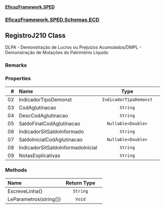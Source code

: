 #### [EficazFramework.SPED](EficazFrameworkSPED.md 'EficazFramework SPED')
### [EficazFramework.SPED.Schemas.ECD](EficazFramework.SPED.Schemas.ECD.md 'EficazFramework.SPED.Schemas.ECD')

## RegistroJ210 Class

DLPA - Demonstração de Lucros ou Prejuízos Acumulados/DMPL - Demonstração de Mutações do Patrimônio Líquido

### Remarks
### Properties

| # | Name | Type | |
| ---: | :--- | :---: | :--- |
| 02 | IndicadorTipoDemonst | `IndicadorTipoDemonst` |  |
| 03 | CodAglutinacao | `String` |  |
| 04 | DescCodAglutinacao | `String` |  |
| 05 | SaldoFinalCodAglutinacao | `Nullable<Double>` |  |
| 06 | IndicadorSitSaldoInformado | `String` |  |
| 07 | SaldoInicialCodAglutinacao | `Nullable<Double>` |  |
| 08 | IndicadorSitSaldoInformadoInicial | `String` |  |
| 09 | NotasExplicativas | `String` |  |
### Methods

| Name | Return Type | |
| :--- | :---: | :--- |
| EscreveLinha() | `String` |  |
| LeParametros(string[]) | `Void` |  |
